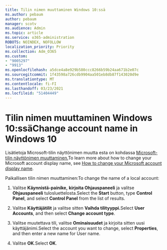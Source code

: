 ```yaml
---
title: Tilin nimen muuttaminen Windows 10:ssä
ms.author: pebaum
author: pebaum
manager: scotv
ms.audience: Admin
ms.topic: article
ms.service: o365-administration
ROBOTS: NOINDEX, NOFOLLOW
localization_priority: Priority
ms.collection: Adm_O365
ms.custom:
- "9005297"
- "9913"
ms.openlocfilehash: a5dce4a8e929b580ccc8266b59b24aa671b2e07c
ms.sourcegitcommit: 1f43598a726cdb9904aa501eb8db87f143020d9e
ms.translationtype: MT
ms.contentlocale: fi-FI
ms.lasthandoff: 03/23/2021
ms.locfileid: "51404449"
---
```

# <a name="change-account-name-in-windows-10"></a><span data-ttu-id="658e3-102">Tilin nimen muuttaminen Windows 10:ssä</span><span class="sxs-lookup"><span data-stu-id="658e3-102">Change account name in Windows 10</span></span>

<span data-ttu-id="658e3-103">Lisätietoja Microsoft-tilin näyttönimen muutta esta on kohdassa [Microsoft-tilin näyttönimen muuttaminen.](https://support.microsoft.com/account-billing/how-to-change-your-microsoft-account-display-name-917b1d70-5915-d04e-243a-a618f96ef1d5)</span><span class="sxs-lookup"><span data-stu-id="658e3-103">To learn more about how to change your Microsoft account display name, see [How to change your Microsoft account display name](https://support.microsoft.com/account-billing/how-to-change-your-microsoft-account-display-name-917b1d70-5915-d04e-243a-a618f96ef1d5).</span></span>

<span data-ttu-id="658e3-104">Paikallisen tilin nimen muuttaminen:</span><span class="sxs-lookup"><span data-stu-id="658e3-104">To change the name of a local account:</span></span>

1. <span data-ttu-id="658e3-105">Valitse **Käynnistä-painike,** **kirjoita Ohjauspaneeli** ja valitse **Ohjauspaneeli** tulosluettelosta.</span><span class="sxs-lookup"><span data-stu-id="658e3-105">Select the **Start** button, type **Control Panel**, and select **Control Panel** from the list of results.</span></span>

1. <span data-ttu-id="658e3-106">Valitse **Käyttäjätilit** ja valitse sitten **Vaihda tilityyppi.**</span><span class="sxs-lookup"><span data-stu-id="658e3-106">Select **User Accounts**, and then select **Change account type**.</span></span>

1. <span data-ttu-id="658e3-107">Valitse muutettava tili, valitse **Ominaisuudet** ja kirjoita sitten uusi käyttäjänimi.</span><span class="sxs-lookup"><span data-stu-id="658e3-107">Select the account you want to change, select **Properties**, and then enter a new name for User name.</span></span>

1. <span data-ttu-id="658e3-108">Valitse **OK**.</span><span class="sxs-lookup"><span data-stu-id="658e3-108">Select **OK**.</span></span>
